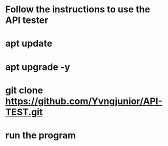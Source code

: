 # Follow the instructions to use the API tester
# apt update
# apt upgrade -y
# git clone https://github.com/Yvngjunior/API-TEST.git
# run the program
